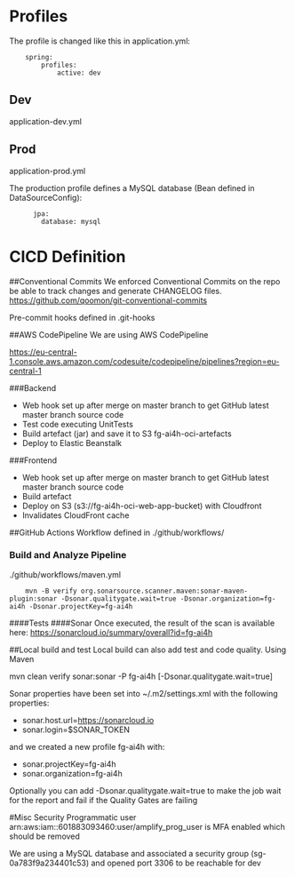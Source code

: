 # Profiles
The profile is changed like this in application.yml:

        spring:
            profiles:
                active: dev

## Dev
application-dev.yml

## Prod
application-prod.yml

The production profile defines a MySQL database (Bean defined in DataSourceConfig):

          jpa:
            database: mysql


# CICD Definition

##Conventional Commits
We enforced Conventional Commits on the repo be able to track changes and generate CHANGELOG files.
https://github.com/qoomon/git-conventional-commits

Pre-commit hooks defined in .git-hooks

##AWS CodePipeline
We are using AWS CodePipeline

https://eu-central-1.console.aws.amazon.com/codesuite/codepipeline/pipelines?region=eu-central-1

###Backend
- Web hook set up after merge on master branch to get GitHub latest master branch source code
- Test code executing UnitTests
- Build artefact (jar) and save it to S3 fg-ai4h-oci-artefacts
- Deploy to Elastic Beanstalk

###Frontend
- Web hook set up after merge on master branch to get GitHub latest master branch source code
- Build artefact
- Deploy on S3 (s3://fg-ai4h-oci-web-app-bucket) with Cloudfront
- Invalidates CloudFront cache

##GitHub Actions
Workflow defined in ./github/workflows/

### Build and Analyze Pipeline
./github/workflows/maven.yml

        mvn -B verify org.sonarsource.scanner.maven:sonar-maven-plugin:sonar -Dsonar.qualitygate.wait=true -Dsonar.organization=fg-ai4h -Dsonar.projectKey=fg-ai4h

####Tests
####Sonar
Once executed, the result of the scan is available here:
https://sonarcloud.io/summary/overall?id=fg-ai4h



##Local build and test
Local build can also add test and code quality. Using Maven 

mvn clean verify sonar:sonar -P fg-ai4h [-Dsonar.qualitygate.wait=true]

Sonar properties have been set into ~/.m2/settings.xml with the following properties:
- sonar.host.url=https://sonarcloud.io
- sonar.login=$SONAR_TOKEN

and we created a new profile fg-ai4h with:
- sonar.projectKey=fg-ai4h
- sonar.organization=fg-ai4h

Optionally you can add -Dsonar.qualitygate.wait=true to make the job wait for the report and fail if the Quality Gates are failing

#Misc Security
Programmatic user arn:aws:iam::601883093460:user/amplify_prog_user is MFA enabled which should be removed

We are using a MySQL database and associated a security group (sg-0a783f9a234401c53) and opened port 3306 to be reachable for dev
